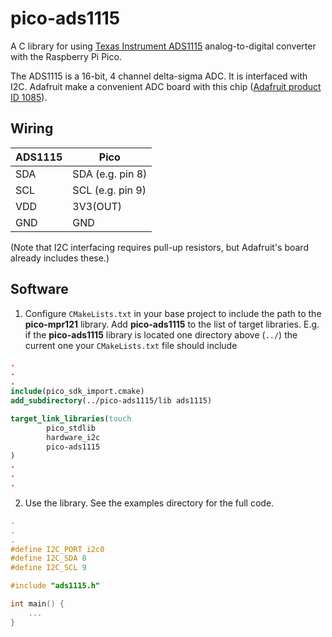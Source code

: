 # pico-ads1115

A C library for using [Texas Instrument ADS1115](https://www.ti.com/product/ADS1115) analog-to-digital converter with the Raspberry Pi Pico.

The ADS1115 is a 16-bit, 4 channel delta-sigma ADC. It is interfaced with I2C. Adafruit make a convenient ADC board with this chip ([Adafruit product ID 1085](https://www.adafruit.com/product/1085)).


## Wiring

ADS1115 | Pico 
--------|-----
SDA | SDA (e.g. pin 8)
SCL | SCL (e.g. pin 9)
VDD | 3V3(OUT)
GND | GND

(Note that I2C interfacing requires pull-up resistors, but Adafruit's board already includes these.)

## Software

1. Configure `CMakeLists.txt` in your base project to include the path to the **pico-mpr121** library. Add **pico-ads1115** to the list of target libraries. E.g. if the **pico-ads1115** library is located one directory above (`../`) the current one your `CMakeLists.txt` file should include
```cmake
.
.
.
include(pico_sdk_import.cmake)
add_subdirectory(../pico-ads1115/lib ads1115)

target_link_libraries(touch
        pico_stdlib
        hardware_i2c
        pico-ads1115
)
.
.
.
```

2. Use the library. See the examples directory for the full code.
```c
.
.
.
#define I2C_PORT i2c0
#define I2C_SDA 8
#define I2C_SCL 9

#include "ads1115.h"

int main() {
    ...
}
```

